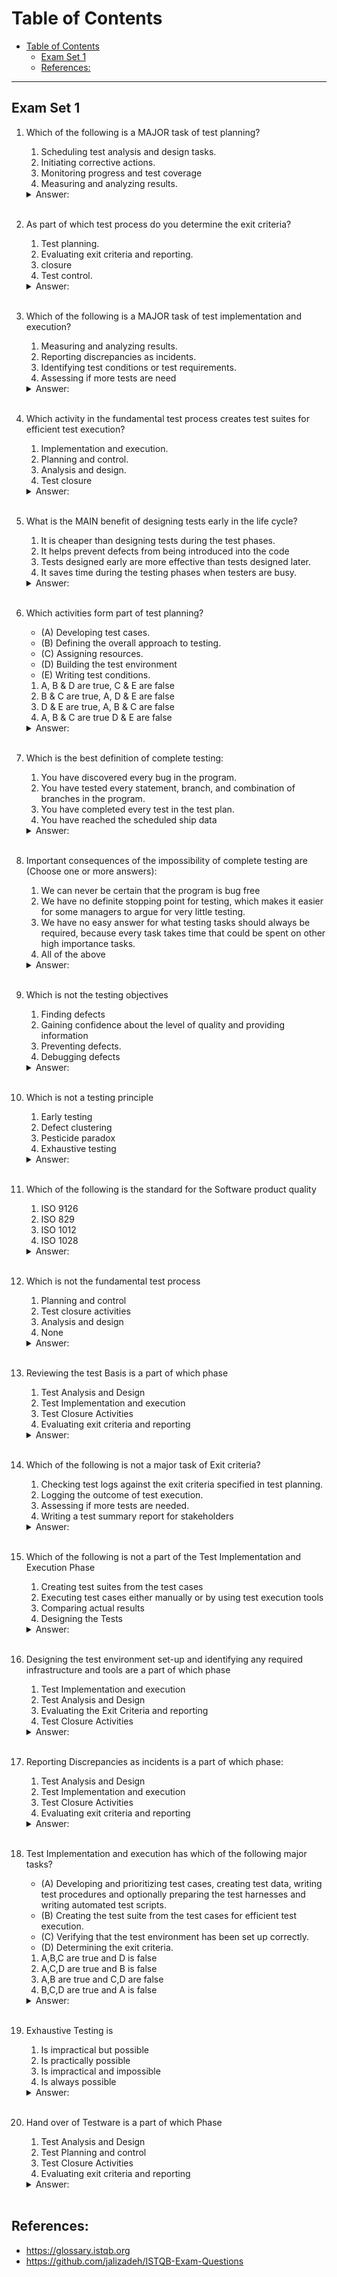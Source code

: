 # Table of Contents
- [Table of Contents](#table-of-contents)
  - [Exam Set 1](#exam-set-1)
  - [References:](#references)

---
## Exam Set 1
1) Which of the following is a MAJOR task of test planning?
   1. Scheduling test analysis and design tasks.
   1. Initiating corrective actions.
   1. Monitoring progress and test coverage
   1. Measuring and analyzing results.
    <details><summary>Answer:</summary>1</details></br>
2) As part of which test process do you determine the exit criteria?
   1. Test planning.
   2. Evaluating exit criteria and reporting.
   3. closure
   4. Test control.
    <details><summary>Answer:</summary>1</details></br>

3) Which of the following is a MAJOR task of test implementation and execution?
    1. Measuring and analyzing results.
    2. Reporting discrepancies as incidents.
    3. Identifying test conditions or test requirements.
    4. Assessing if more tests are need
    <details><summary>Answer:</summary>2</details></br>

4) Which activity in the fundamental test process creates test suites for efficient test execution?
    1. Implementation and execution.
    2. Planning and control.
    3. Analysis and design.
    4. Test closure
    <details><summary>Answer:</summary>1</details></br>

5) What is the MAIN benefit of designing tests early in the life cycle?
    1. It is cheaper than designing tests during the test phases.
    2. It helps prevent defects from being introduced into the code
    3. Tests designed early are more effective than tests designed later.
    4. It saves time during the testing phases when testers are busy.
    <details><summary>Answer:</summary>2</details></br>

6) Which activities form part of test planning?
    - (A) Developing test cases.
    - (B) Defining the overall approach to testing.
    - (C) Assigning resources.
    - (D) Building the test environment
    - (E) Writing test conditions.

    1. A, B & D are true, C & E are false
    2. B & C are true, A, D & E are false
    3. D & E are true, A, B & C are false
    4. A, B & C are true D & E are false
    <details><summary>Answer:</summary>2</details></br>

7) Which is the best definition of complete testing:
    1. You have discovered every bug in the program.
    2. You have tested every statement, branch, and combination of branches in the program.
    3. You have completed every test in the test plan.
    4. You have reached the scheduled ship data
    <details><summary>Answer:</summary>1</details></br>

8) Important consequences of the impossibility of complete testing are (Choose one or more answers):
    1. We can never be certain that the program is bug free
    2. We have no definite stopping point for testing, which makes it easier for some managers to argue for very little testing.
    3. We have no easy answer for what testing tasks should always be required, because every task takes time that could be spent on other high importance tasks.
    4. All of the above
    <details><summary>Answer:</summary>4</details></br>

9) Which is not the testing objectives
    1. Finding defects
    2. Gaining confidence about the level of quality and providing information
    3. Preventing defects.
    4. Debugging defects
    <details><summary>Answer:</summary>4</details></br>

10) Which is not a testing principle
    1. Early testing
    2. Defect clustering
    3. Pesticide paradox
    4. Exhaustive testing
    <details><summary>Answer:</summary>4</details></br>

11) Which of the following is the standard for the Software product quality
    1. ISO 9126
    2. ISO 829
    3. ISO 1012
    4. ISO 1028
    <details><summary>Answer:</summary>1</details></br>

12) Which is not the fundamental test process

    1. Planning and control
    2. Test closure activities
    3. Analysis and design
    4. None
    <details><summary>Answer:</summary>4</details></br>

13) Reviewing the test Basis is a part of which phase

    1. Test Analysis and Design
    2. Test Implementation and execution
    3. Test Closure Activities
    4. Evaluating exit criteria and reporting
    <details><summary>Answer:</summary>1</details></br>

14) Which of the following is not a major task of Exit criteria?
    1. Checking test logs against the exit criteria specified in test planning.
    2. Logging the outcome of test execution.
    3. Assessing if more tests are needed.
    4. Writing a test summary report for stakeholders
    <details><summary>Answer:</summary>2</details></br>

15) Which of the following is not a part of the Test Implementation and Execution Phase
    1. Creating test suites from the test cases
    2. Executing test cases either manually or by using test execution tools
    3. Comparing actual results
    4. Designing the Tests
    <details><summary>Answer:</summary>3</details></br>

16) Designing the test environment set-up and identifying any required infrastructure and tools are a part of which phase
    1. Test Implementation and execution
    2. Test Analysis and Design
    3. Evaluating the Exit Criteria and reporting
    4. Test Closure Activities
    <details><summary>Answer:</summary>2</details></br>

17) Reporting Discrepancies as incidents is a part of which phase:
    1. Test Analysis and Design
    2. Test Implementation and execution
    3. Test Closure Activities
    4. Evaluating exit criteria and reporting
    <details><summary>Answer:</summary>2</details></br>

18) Test Implementation and execution has which of the following major tasks?
    - (A) Developing and prioritizing test cases, creating test data, writing test procedures and optionally preparing the test harnesses and writing automated test scripts.
    - (B) Creating the test suite from the test cases for efficient test execution.
    - (C) Verifying that the test environment has been set up correctly.
    - (D) Determining the exit criteria.

    1. A,B,C are true and D is false
    2. A,C,D are true and B is false
    3. A,B are true and C,D are false
    4. B,C,D are true and A is false
    <details><summary>Answer:</summary>1</details></br>

19) Exhaustive Testing is
    1. Is impractical but possible
    2. Is practically possible
    3. Is impractical and impossible
    4. Is always possible
    <details><summary>Answer:</summary>3</details></br>

20) Hand over of Testware is a part of which Phase
    1. Test Analysis and Design
    2. Test Planning and control
    3. Test Closure Activities
    4. Evaluating exit criteria and reporting
    <details><summary>Answer:</summary>3</details></br>

## References:
- https://glossary.istqb.org
- https://github.com/jalizadeh/ISTQB-Exam-Questions
